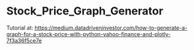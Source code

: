 # Stock_Price_Graph_Generator
Tutorial at: https://medium.datadriveninvestor.com/how-to-generate-a-graph-for-a-stock-price-with-python-yahoo-finance-and-plotly-7f3a36f5ce7e

